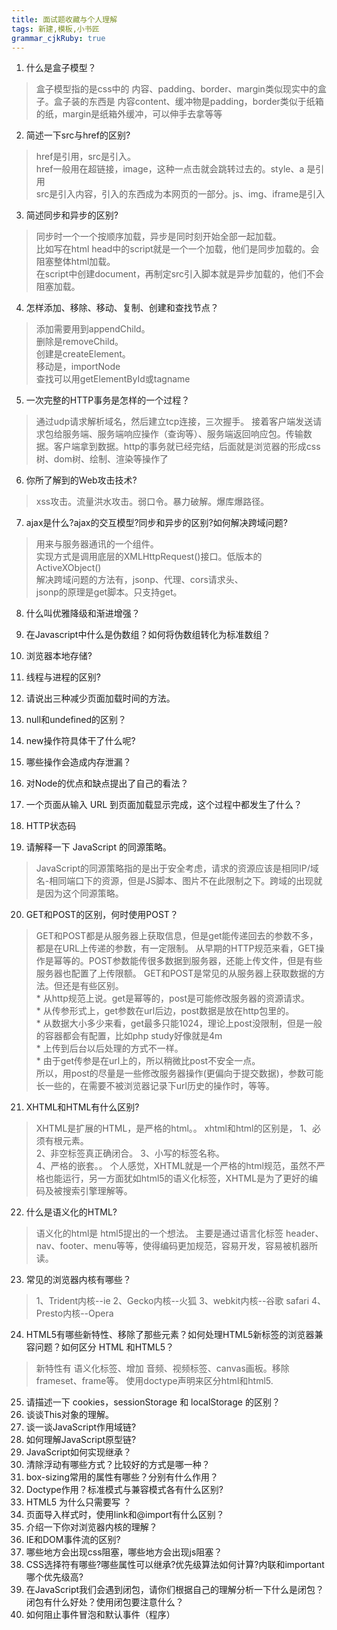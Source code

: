 ```yaml
---
title: 面试题收藏与个人理解
tags: 新建,模板,小书匠
grammar_cjkRuby: true
---
```



1. 什么是盒子模型？
>盒子模型指的是css中的 内容、padding、border、margin类似现实中的盒子。盒子装的东西是 内容content、缓冲物是padding，border类似于纸箱的纸，margin是纸箱外缓冲，可以伸手去拿等等  

2. 简述一下src与href的区别?
>href是引用，src是引入。  
href一般用在超链接，image，这种一点击就会跳转过去的。style、a 是引用  
src是引入内容，引入的东西成为本网页的一部分。js、img、iframe是引入  

3. 简述同步和异步的区别?
>同步时一个一个按顺序加载，异步是同时刻开始全部一起加载。  
比如写在html head中的script就是一个一个加载，他们是同步加载的。会阻塞整体html加载。  
在script中创建document，再制定src引入脚本就是异步加载的，他们不会阻塞加载。  

4. 怎样添加、移除、移动、复制、创建和查找节点？
> 添加需要用到appendChild。   
删除是removeChild。  
创建是createElement。  
移动是，importNode  
查找可以用getElementById或tagname  

5. 一次完整的HTTP事务是怎样的一个过程？
>通过udp请求解析域名，然后建立tcp连接，三次握手。
接着客户端发送请求包给服务端、服务端响应操作（查询等）、服务端返回响应包。传输数据。客户端拿到数据。http的事务就已经完结，后面就是浏览器的形成css树、dom树、绘制、渲染等操作了

6. 你所了解到的Web攻击技术?
>xss攻击。流量洪水攻击。弱口令。暴力破解。爆库爆路径。  

7. ajax是什么?ajax的交互模型?同步和异步的区别?如何解决跨域问题?
>用来与服务器通讯的一个组件。    
实现方式是调用底层的XMLHttpRequest()接口。低版本的ActiveXObject()    
解决跨域问题的方法有，jsonp、代理、cors请求头、  
jsonp的原理是get脚本。只支持get。  

8. 什么叫优雅降级和渐进增强？

9. 在Javascript中什么是伪数组？如何将伪数组转化为标准数组？
10. 浏览器本地存储?
11. 线程与进程的区别?
12. 请说出三种减少页面加载时间的方法。
13. null和undefined的区别？
14. new操作符具体干了什么呢?
15. 哪些操作会造成内存泄漏？
16. 对Node的优点和缺点提出了自己的看法？
17. 一个页面从输入 URL 到页面加载显示完成，这个过程中都发生了什么？
18. HTTP状态码

19. 请解释一下 JavaScript 的同源策略。
> JavaScript的同源策略指的是出于安全考虑，请求的资源应该是相同IP/域名-相同端口下的资源，但是JS脚本、图片不在此限制之下。跨域的出现就是因为这个同源策略。

20. GET和POST的区别，何时使用POST？  
> GET和POST都是从服务器上获取信息，但是get能传递回去的参数不多，都是在URL上传递的参数，有一定限制。
> 从早期的HTTP规范来看，GET操作是幂等的。POST参数能传很多数据到服务器，还能上传文件，但是有些服务器也配置了上传限额。
> GET和POST是常见的从服务器上获取数据的方法。但还是有些区别。     
    * 从http规范上说。get是幂等的，post是可能修改服务器的资源请求。  
    *  从传参形式上，get参数在url后边，post数据是放在http包里的。  
    *  从数据大小多少来看，get最多只能1024，理论上post没限制，但是一般的容器都会有配置，比如php study好像就是4m  
    *  上传到后台以后处理的方式不一样。  
    *  由于get传参是在url上的，所以稍微比post不安全一点。  
所以，用post的尽量是一些修改服务器操作(更偏向于提交数据)，参数可能长一些的，在需要不被浏览器记录下url历史的操作时，等等。

21. XHTML和HTML有什么区别?  
>XHTML是扩展的HTML，是严格的html。。
xhtml和html的区别是，
1、必须有根元素。  
2、非空标签真正确闭合。
3、小写的标签名称。  
4、严格的嵌套。。
个人感觉，XHTML就是一个严格的html规范，虽然不严格也能运行，另一方面犹如html5的语义化标签，XHTML是为了更好的编码及被搜索引擎理解等。

22. 什么是语义化的HTML?
>语义化的html是 html5提出的一个想法。
主要是通过语言化标签 header、nav、footer、menu等等，使得编码更加规范，容易开发，容易被机器所读。

23. 常见的浏览器内核有哪些？
>1、Trident内核--ie
2、Gecko内核--火狐
3、webkit内核--谷歌 safari
4、Presto内核--Opera

24. HTML5有哪些新特性、移除了那些元素？如何处理HTML5新标签的浏览器兼容问题？如何区分 HTML 和HTML5？
>新特性有 语义化标签、增加 音频、视频标签、canvas画板。移除frameset、frame等。
使用doctype声明来区分html和html5.

25. 请描述一下 cookies，sessionStorage 和 localStorage 的区别？
26. 谈谈This对象的理解。
27. 谈一谈JavaScript作用域链?
28. 如何理解JavaScript原型链?
29. JavaScript如何实现继承？
30. 清除浮动有哪些方式？比较好的方式是哪一种？
31. box-sizing常用的属性有哪些？分别有什么作用？
32. Doctype作用？标准模式与兼容模式各有什么区别?
33. HTML5 为什么只需要写 <!DOCTYPE HTML>？
34. 页面导入样式时，使用link和@import有什么区别？
35. 介绍一下你对浏览器内核的理解？
36. IE和DOM事件流的区别?
37. 哪些地方会出现css阻塞，哪些地方会出现js阻塞？
38. CSS选择符有哪些?哪些属性可以继承?优先级算法如何计算?内联和important哪个优先级高?
39. 在JavaScript我们会遇到闭包，请你们根据自己的理解分析一下什么是闭包？闭包有什么好处？使用闭包要注意什么？
40. 如何阻止事件冒泡和默认事件（程序）

